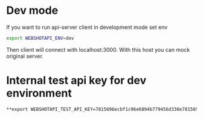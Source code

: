 # Dev mode
If you want to run api-server client in development mode set env

```sh
export WEBSHOTAPI_ENV=dev
```
Then client will connect with localhost:3000. With this host you can mock original server.


# Internal test api key for dev environment
```sh
**export WEBSHOTAPI_TEST_API_KEY=7815696ecbf1c96e6894b779456d330e7815696ecbf1c96e6894b779456d330d**
```